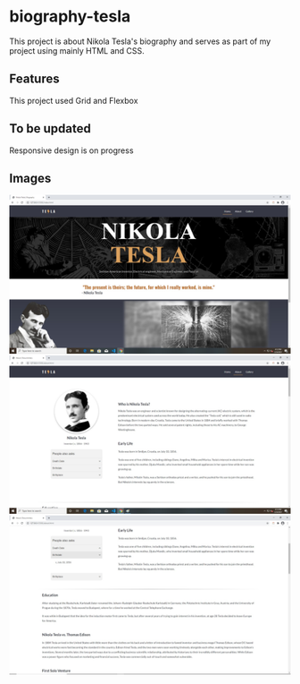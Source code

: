 # biography-tesla
This project is about Nikola Tesla's biography and serves as part of my project using mainly HTML and CSS.

## Features
This project used Grid and Flexbox

## To be updated
Responsive design is on progress

## Images

<img src="https://github.com/janpaulgalido/biography-tesla/blob/master/img/screenshot/homepage.jpg" alt="home page" width="800">
<img src="https://github.com/janpaulgalido/biography-tesla/blob/master/img/screenshot/aboutpage.jpg" alt="home page" width="800">
<img src="https://github.com/janpaulgalido/biography-tesla/blob/master/img/screenshot/aboutpage2.jpg" alt="home page" width="800">
